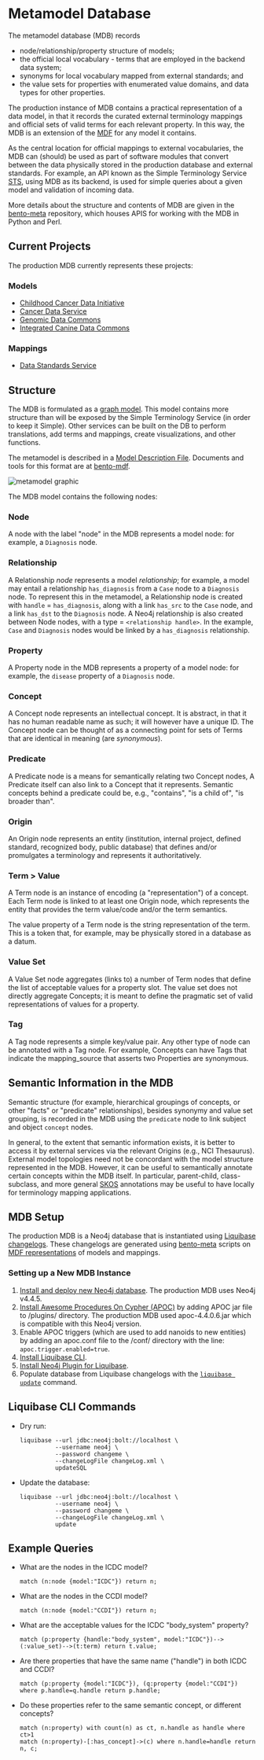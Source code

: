 # Metamodel Database

The metamodel database (MDB) records
- node/relationship/property structure of models;
- the official local vocabulary - terms that are employed in the backend data system;
- synonyms for local vocabulary mapped from external standards; and
- the value sets for properties with enumerated value domains, and data types for other properties.

The production instance of MDB contains a practical representation of a data model, in that it records the curated external terminology mappings and official sets of valid terms for each relevant property. In this way, the MDB is an extension of the [MDF](https://github.com/CBIIT/bento-mdf) for any model it contains.

As the central location for official mappings to external vocabularies, the MDB can (should) be used as part of software modules that convert between the data physically stored in the production database and external standards. For example, an API known as the Simple Terminology Service [STS](https://github.com/CBIIT/bento-sts), using MDB as its backend, is used for simple queries about a given model and validation of incoming data.

More details about the structure and contents of MDB are given in the [bento-meta](https://github.com/CBIIT/bento-meta) repository, which houses APIS for working with the MDB in Python and Perl.

## Current Projects

The production MDB currently represents these projects:

### Models

- [Childhood Cancer Data Initiative](https://github.com/CBIIT/ccdi-model)
- [Cancer Data Service](https://github.com/CBIIT/ccdi-model)
- [Genomic Data Commons](https://github.com/CBIIT/gdc-model)
- [Integrated Canine Data Commons](https://caninecommons.cancer.gov)

### Mappings

- [Data Standards Service](https://github.com/nelsonwmoore/dss-model)

## Structure

The MDB is formulated as a [graph model](https://en.wikipedia.org/wiki/Graph_database#Labeled-property_graph). This model contains more structure than will be exposed by the Simple Terminology Service (in order to keep it Simple). Other services can be built on the DB to perform translations, add terms and mappings, create visualizations, and other functions.

The metamodel is described in a [Model Description File](./metamodel.yaml). Documents and tools for this format are at [bento-mdf](https://github.com/CBIIT/bento-mdf).

![metamodel graphic](./metamodel.svg)

The MDB model contains the following nodes:

### Node 

A node with the label "node" in the MDB represents a model node: for example, a `Diagnosis` node. 

### Relationship

A Relationship _node_ represents a model _relationship_; for example, a model may entail a relationship `has_diagnosis` from a `Case` node to a `Diagnosis` node. To represent this in the metamodel, a Relationship node is created with `handle` = `has_diagnosis`, along with a link `has_src` to the `Case` node, and a link `has_dst` to the `Diagnosis` node. A Neo4j relationship is also created between Node nodes, with a type = `<relationship handle>`. In the example, `Case` and `Diagnosis` nodes would be linked by a `has_diagnosis` relationship.

### Property

A Property node in the MDB represents a property of a model node: for example, the `disease` property of a `Diagnosis` node. 

### Concept

A Concept node represents an intellectual concept. It is abstract, in that it has no human readable name as such; it will however have a unique ID. The Concept node can be thought of as a connecting point for sets of Terms that are identical in meaning (are _synonymous_).

### Predicate 

A Predicate node is a means for semantically relating two Concept nodes, A Predicate itself can also link to a Concept that it represents. Semantic concepts behind a predicate could be, e.g., "contains", "is a child of", "is broader than".

### Origin

An Origin node represents an entity (institution, internal project, defined standard, recognized body, public database) that defines and/or promulgates a terminology and represents it authoritatively.

### Term > Value

A Term node is an instance of encoding (a "representation") of a concept. Each Term node is linked to at least one Origin node, which represents the entity that provides the term value/code and/or the term semantics.

The value property of a Term node is the string representation of the term. This is a token that, for example, may be physically stored in a database as a datum.

### Value Set

A Value Set node aggregates (links to) a number of Term nodes that define the list of acceptable values for a property slot. The value set does not directly aggregate Concepts; it is meant to define the pragmatic set of valid representations of values for a property.

### Tag

A Tag node represents a simple key/value pair. Any other type of node can be annotated with a Tag node. For example, Concepts can have Tags that indicate the mapping_source that asserts two Properties are synonymous.

## Semantic Information in the MDB

Semantic structure (for example, hierarchical groupings of concepts, or other "facts" or "predicate" relationships), besides synonymy and value set grouping, is recorded in the MDB using the `predicate` node to link subject and object `concept` nodes.

In general, to the extent that semantic information exists, it is better to access it by external services via the relevant Origins (e.g., NCI Thesaurus). External model topologies need not be concordant with the model structure represented in the MDB. However, it can be useful to semantically annotate certain concepts within the MDB itself. In particular, parent-child, class-subclass, and more general [SKOS](https://www.w3.org/2004/02/skos/specs) annotations may be useful to have locally for terminology mapping applications.

## MDB Setup

The production MDB is a Neo4j database that is instantiated using [Liquibase changelogs](https://docs.liquibase.com/concepts/changelogs/home.html). These changelogs are generated using [bento-meta](https://github.com/CBIIT/bento-meta) scripts on [MDF representations](https://github.com/CBIIT/bento-mdf) of models and mappings.

### Setting up a New MDB Instance

1. [Install and deploy new Neo4j database](https://neo4j.com/docs/operations-manual/current/installation/). The production MDB uses Neo4j v4.4.5.
2. [Install Awesome Procedures On Cypher (APOC)](https://neo4j.com/labs/apoc/4.4/installation/) by adding APOC jar file to /plugins/ directory. The production MDB used apoc-4.4.0.6.jar which is compatible with this Neo4j version.
3. Enable APOC triggers (which are used to add nanoids to new entities) by adding an apoc.conf file to the /conf/ directory with the line: `apoc.trigger.enabled=true`.
4. [Install Liquibase CLI](https://www.liquibase.com/download).
5. [Install Neo4j Plugin for Liquibase](https://neo4j.com/labs/liquibase/docs/download/).
6. Populate database from Liquibase changelogs with the [`liquibase update`](#liquibase-cli-commands) command.

## Liquibase CLI Commands

- Dry run: 
  ```shell
  liquibase --url jdbc:neo4j:bolt://localhost \
            --username neo4j \
            --password changeme \
            --changeLogFile changeLog.xml \
            updateSQL
  ```
- Update the database: 
  ```shell
  liquibase --url jdbc:neo4j:bolt://localhost \
            --username neo4j \
            --password changeme \
            --changeLogFile changeLog.xml \
            update
  ```

## Example Queries

- What are the nodes in the ICDC model?

  ```cypher
  match (n:node {model:"ICDC"}) return n;
  ```

- What are the nodes in the CCDI model?

  ```cypher
  match (n:node {model:"CCDI"}) return n;
  ```

- What are the acceptable values for the ICDC "body_system" property?

  ```cypher
  match (p:property {handle:"body_system", model:"ICDC"})-->(:value_set)-->(t:term) return t.value;
  ```

- Are there properties that have the same name ("handle") in both ICDC and CCDI?

  ```cypher
  match (p:property {model:"ICDC"}), (q:property {model:"CCDI"}) where p.handle=q.handle return p.handle;
  ```

- Do these properties refer to the same semantic concept, or different concepts?

  ```cypher
  match (n:property) with count(n) as ct, n.handle as handle where ct>1
  match (n:property)-[:has_concept]->(c) where n.handle=handle return n, c;
  ```